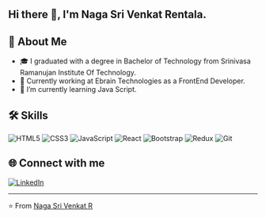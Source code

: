 ## Hi there 👋, I'm Naga Sri Venkat Rentala.


## 🚀 About Me

- 🎓 I graduated with a degree in Bachelor of Technology from Srinivasa Ramanujan Institute Of Technology.
- 💼 Currently working at Ebrain Technologies as a FrontEnd Developer.
-  🌱 I’m currently learning Java Script.

## 🛠 Skills

![HTML5](https://img.shields.io/badge/-HTML5-E34F26?logo=html5&logoColor=white) ![CSS3](https://img.shields.io/badge/-CSS3-1572B6?logo=css3&logoColor=white) ![JavaScript](https://img.shields.io/badge/-JavaScript-F7DF1E?logo=javascript&logoColor=black) ![React](https://img.shields.io/badge/-React-61DAFB?logo=react&logoColor=black) ![Bootstrap](https://img.shields.io/badge/-Bootstrap-7952B3?logo=bootstrap&logoColor=white)  ![Redux](https://img.shields.io/badge/Redux-764ABC?style=flat&logo=redux&logoColor=white) ![Git](https://img.shields.io/badge/-Git-F05032?logo=git&logoColor=white)

## 🌐 Connect with me

[![LinkedIn](https://img.shields.io/badge/LinkedIn-blue?style=flat&logo=linkedin&labelColor=blue)](https://www.linkedin.com/in/nagasri-venkat-r-a50402217/)

---

⭐️ From [Naga Sri Venkat R](https://github.com/NagaSriVenkatR)
